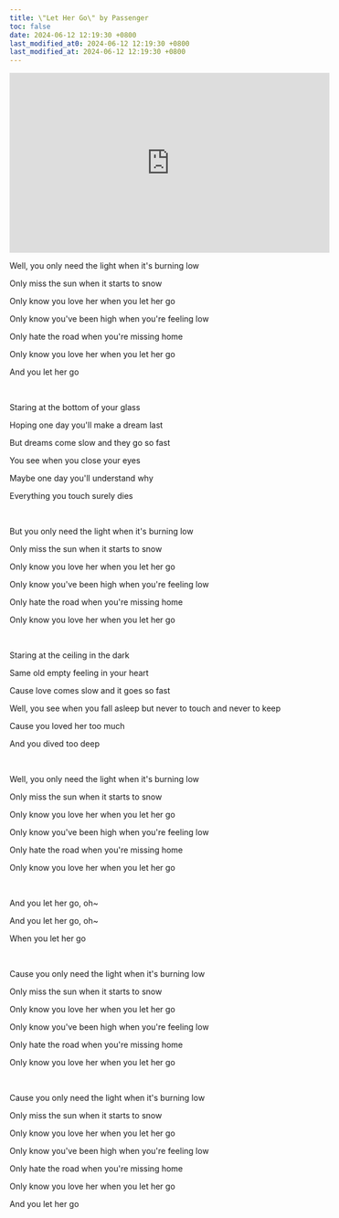 ```yaml
---
title: \"Let Her Go\" by Passenger
toc: false
date: 2024-06-12 12:19:30 +0800
last_modified_at0: 2024-06-12 12:19:30 +0800
last_modified_at: 2024-06-12 12:19:30 +0800
---
```


<iframe width="560" height="315" src="https://www.youtube.com/embed/RBumgq5yVrA?si=7z70R7Xjr8yHeU-T" title="YouTube video player" frameborder="0" allow="accelerometer; autoplay; clipboard-write; encrypted-media; gyroscope; picture-in-picture; web-share" referrerpolicy="strict-origin-when-cross-origin" allowfullscreen></iframe>

<br>

Well, you only need the light when it's burning low

Only miss the sun when it starts to snow

Only know you love her when you let her go

Only know you've been high when you're feeling low

Only hate the road when you're missing home

Only know you love her when you let her go

And you let her go

<br>

Staring at the bottom of your glass

Hoping one day you'll make a dream last

But dreams come slow and they go so fast

You see when you close your eyes

Maybe one day you'll understand why

Everything you touch surely dies

<br>

But you only need the light when it's burning low

Only miss the sun when it starts to snow

Only know you love her when you let her go

Only know you've been high when you're feeling low

Only hate the road when you're missing home

Only know you love her when you let her go

<br>

Staring at the ceiling in the dark

Same old empty feeling in your heart

Cause love comes slow and it goes so fast

Well, you see when you fall asleep but never to touch and never to keep 

Cause you loved her too much

And you dived too deep

<br>

Well, you only need the light when it's burning low

Only miss the sun when it starts to snow

Only know you love her when you let her go

Only know you've been high when you're feeling low

Only hate the road when you're missing home

Only know you love her when you let her go

<br>

And you let her go, oh~

And you let her go, oh~

When you let her go

<br>

Cause you only need the light when it's burning low

Only miss the sun when it starts to snow

Only know you love her when you let her go

Only know you've been high when you're feeling low

Only hate the road when you're missing home

Only know you love her when you let her go

<br>

Cause you only need the light when it's burning low

Only miss the sun when it starts to snow

Only know you love her when you let her go

Only know you've been high when you're feeling low

Only hate the road when you're missing home

Only know you love her when you let her go

And you let her go

<br>